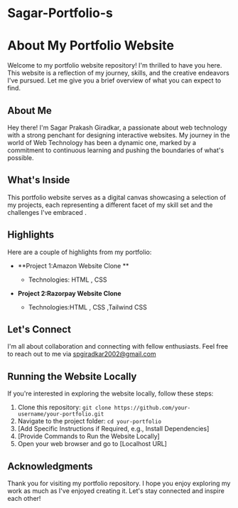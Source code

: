 # Sagar-Portfolio-s
# About My Portfolio Website


Welcome to my portfolio website repository! I'm thrilled to have you here. This website is a reflection of my journey, skills, and the creative endeavors I've pursued. Let me give you a brief overview of what you can expect to find.

## About Me

Hey there! I'm Sagar Prakash Giradkar, a passionate about web technology with a strong penchant for designing interactive websites. My journey in the world of Web Technology has been a dynamic one, marked by a commitment to continuous learning and pushing the boundaries of what's possible.

## What's Inside 

This portfolio website serves as a digital canvas showcasing a selection of my projects, each representing a different facet of my skill set and the challenges I've embraced .

## Highlights

Here are a couple of highlights from my portfolio:

- **Project 1:Amazon Website Clone **
  - Technologies: HTML , CSS 

- **Project 2:Razorpay Website Clone**
  - Technologies:HTML , CSS ,Tailwind CSS

## Let's Connect

I'm all about collaboration and connecting with fellow enthusiasts. Feel free to reach out to me via spgiradkar2002@gmail.com
## Running the Website Locally

If you're interested in exploring the website locally, follow these steps:

1. Clone this repository: `git clone https://github.com/your-username/your-portfolio.git`
2. Navigate to the project folder: `cd your-portfolio`
3. [Add Specific Instructions if Required, e.g., Install Dependencies]
4. [Provide Commands to Run the Website Locally]
5. Open your web browser and go to [Localhost URL]

## Acknowledgments

Thank you for visiting my portfolio repository. I hope you enjoy exploring my work as much as I've enjoyed creating it. Let's stay connected and inspire each other!

